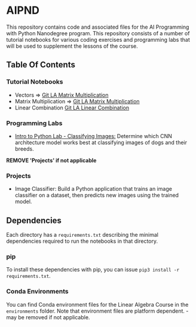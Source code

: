 # AIPND
This repository contains code and associated files for the AI Programming with Python Nanodegree program. This repository consists of a number of tutorial notebooks for various coding exercises and programming labs that will be used to supplement the lessons of the course.

## Table Of Contents

### Tutorial Notebooks
* Vectors => [Git LA Matrix Multiplication]( https://github.com/udacity/linear-algebra/tree/master/matrixMultiplication "Git LA Matrix Mult Repo")
* Matrix Multiplication => [Git LA Matrix Multiplication]( https://github.com/udacity/linear-algebra/tree/master/matrixMultiplication "Git LA Matrix Mult Repo")
* Linear Combination [Git LA Linear Combination]( https://github.com/udacity/linear-algebra/tree/master/linearCombination "Git LA Linear Combo Repo" )

### Programming Labs
* [Intro to Python Lab - Classifying Images:](https://github.com/udacity/AIPND/tree/master/intropylab-classifying-images "Classifying Images Lab") Determine which CNN architecture model works best at classifying images of dogs and their breeds.

**REMOVE 'Projects' if not applicable**
### Projects
* Image Classifier: Build a Python application that trains an image classifier on a dataset, then predicts new images using the trained model.

## Dependencies

Each directory has a `requirements.txt` describing the minimal dependencies required to run the notebooks in that directory.

### pip

To install these dependencies with pip, you can issue `pip3 install -r requirements.txt`.

### Conda Environments

You can find Conda environment files for the Linear Algebra Course in the `environments` folder. Note that environment files are platform dependent. - may be removed if not applicable.
